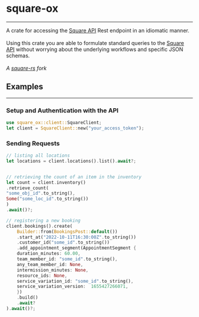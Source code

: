 # square-ox

---

A crate for accessing the [Square API](https://developer.squareup.com) Rest endpoint in an idiomatic manner.<br/>
<br/>
Using this crate you are able to formulate standard queries to the [Square API](https://developer.squareup.com) without
worrying about the underlying workflows and specific JSON schemas.
<br/>
<br/>
*A [square-rs](https://github.com/KyleCotton/square-rs) fork*

## Examples

---

### Setup and Authentication with the API
```rust
use square_ox::client::SquareClient;
let client = SquareClient::new("your_access_token");
```

### Sending Requests
```rust
// listing all locations
let locations = client.locations().list().await?;


// retrieving the count of an item in the inventory
let count = client.inventory()
.retrieve_count(
"some_obj_id".to_string(),
Some("some_loc_id".to_string())
)
.await()?;

// registering a new booking
client.bookings().create(
    Builder::from(BookingsPost::default())
    .start_at("2022-10-11T16:30:00Z".to_string())
    .customer_id("some_id".to_string())
    .add_appointment_segment(AppointmentSegment {
    duration_minutes: 60.00,
    team_member_id: "some_id".to_string(),
    any_team_member_id: None,
    intermission_minutes: None,
    resource_ids: None,
    service_variation_id: "some_id".to_string(),
    service_variation_version:  1655427266071,
    })
    .build()
    .await?
).await()?;

```